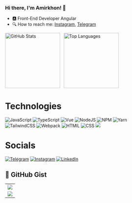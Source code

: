 ### Hi there, I'm Amirkhon! 👋
- 🅰️ Front-End Developer Angular
- 🔍 How to reach me: [Instagram](https://www.instagram.com/amirkhon_isomadinov/), [Telegram](https://t.me/Amirichvoker)


<div align="left">
  <img src="https://github-readme-stats.vercel.app/api?username=Amirkhon3223&show_icons=true&theme=blueberry" alt="GitHub Stats" height="180">&nbsp;&nbsp;
  <img src="https://github-readme-stats.vercel.app/api/top-langs/?username=Amirkhon3223&layout=compact&theme=blueberry" alt="Top Languages" height="180">
</div>


# Technologies

![JavaScript](https://img.shields.io/badge/JavaScript-323330?style=for-the-badge&logo=javascript&logoColor=F7DF1E)
![TypeScript](https://img.shields.io/badge/TypeScript-007ACC?style=for-the-badge&logo=typescript&logoColor=white)
![Vue](https://img.shields.io/badge/Vue.js-35495E?style=for-the-badge&logo=vue.js&logoColor=4FC08D)
![NodeJS](https://img.shields.io/badge/node.js-6DA55F?style=for-the-badge&logo=node.js&logoColor=white)
![NPM](https://img.shields.io/badge/NPM-%23000000.svg?style=for-the-badge&logo=npm&logoColor=white)
![Yarn](https://img.shields.io/badge/yarn-%232C8EBB.svg?style=for-the-badge&logo=yarn&logoColor=white)  
![TailwindCSS](https://img.shields.io/badge/tailwindcss-%2338B2AC.svg?style=for-the-badge&logo=tailwind-css&logoColor=white) 
![Webpack](https://img.shields.io/badge/webpack-%238DD6F9.svg?style=for-the-badge&logo=webpack&logoColor=black) 
![HTMlL](https://img.shields.io/badge/HTML5-E34F26?style=for-the-badge&logo=html5&logoColor=white)
![CSS](https://img.shields.io/badge/CSS3-1572B6?style=for-the-badge&logo=css3&logoColor=white)
![](https://img.shields.io/badge/Angular-DD0031?style=for-the-badge&logo=angular&logoColor=white)

# Socials
[![Telegram](https://img.shields.io/badge/amirich-26A5E4?style=for-the-badge&logo=telegram&logoColor=white)](https://t.me/Amirichvoker)
[![Instagram](https://img.shields.io/badge/amirich-E4405F?style=for-the-badge&logo=instagram&logoColor=white)](https://www.instagram.com/amirkhon_isomadinov/)
[![LinkedIn](https://img.shields.io/badge/LinkedIn-0A66C2?style=for-the-badge&logo=linkedin&logoColor=white)](https://www.linkedin.com/in/amirkhon-isomadinov-30a8561b8/)

<h2>📌 GitHub Gist</h2>

<a href="https://gist.github.com/Amirkhon3223" target="_blank">
  <table>
    <tr>
      <td>
        <img src="https://img.shields.io/badge/Gists-Loading...-blue?style=for-the-badge&logo=github" id="gist-count">
      </td>
    </tr>
    <tr>
      <td>
        <img src="https://img.shields.io/badge/Top%20Language-Loading...-green?style=for-the-badge" id="gist-lang">
      </td>
    </tr>
  </table>
</a>

<script>
  fetch("https://api.github.com/users/Amirkhon3223/gists")
    .then(res => res.json())
    .then(gists => {
      document.getElementById("gist-count").src = `https://img.shields.io/badge/Gists-${gists.length}-blue?style=for-the-badge&logo=github`;
      
      const langStats = {};
      gists.forEach(gist => {
        Object.values(gist.files).forEach(file => {
          langStats[file.language] = (langStats[file.language] || 0) + 1;
        });
      });

      const topLang = Object.entries(langStats).sort((a, b) => b[1] - a[1])[0];
      if (topLang) {
        document.getElementById("gist-lang").src = `https://img.shields.io/badge/Top%20Language-${topLang[0]}-green?style=for-the-badge`;
      }
    })
    .catch(err => console.error("Error loading Gist data:", err));
</script>

